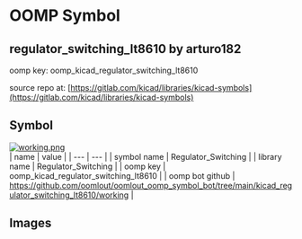 # OOMP Symbol  
## regulator_switching_lt8610  by arturo182  
  
oomp key: oomp_kicad_regulator_switching_lt8610  
  
source repo at: [https://gitlab.com/kicad/libraries/kicad-symbols](https://gitlab.com/kicad/libraries/kicad-symbols)  
## Symbol  
  
[![working.png](working_600.png)](working.png)  
| name | value | 
| --- | --- | 
| symbol name | Regulator_Switching | 
| library name | Regulator_Switching | 
| oomp key | oomp_kicad_regulator_switching_lt8610 | 
| oomp bot github | https://github.com/oomlout/oomlout_oomp_symbol_bot/tree/main/kicad_regulator_switching_lt8610/working | 
## Images  
